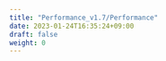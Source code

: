 ```yaml
---
title: "Performance_v1.7/Performance"
date: 2023-01-24T16:35:24+09:00
draft: false
weight: 0
---
```


